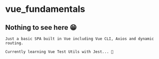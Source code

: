 # vue_fundamentals

## Nothing to see here 😁

```
Just a basic SPA built in Vue including Vue CLI, Axios and dynamic routing.
```

```
Currently learning Vue Test Utils with Jest... 🤘
```
